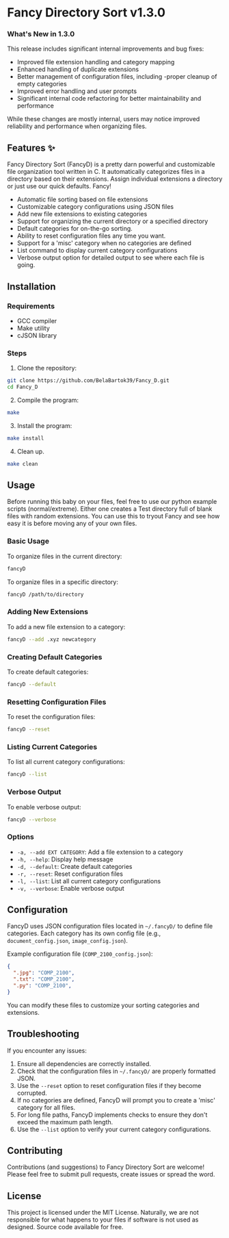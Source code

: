 # Fancy Directory Sort v1.3.0

### What's New in 1.3.0
This release includes significant internal improvements and bug fixes:

- Improved file extension handling and category mapping
- Enhanced handling of duplicate extensions
- Better management of configuration files, including -proper cleanup of empty categories
- Improved error handling and user prompts
- Significant internal code refactoring for better  maintainability and performance

While these changes are mostly internal, users may notice improved reliability and performance when organizing files.

## Features ✨

Fancy Directory Sort (FancyD) is a pretty darn powerful and customizable file organization tool written in C. It automatically categorizes files in a directory based on their extensions. Assign individual extensions a directory or just use our quick defaults. Fancy!

- Automatic file sorting based on file extensions
- Customizable category configurations using JSON files
- Add new file extensions to existing categories
- Support for organizing the current directory or a specified directory
- Default categories for on-the-go sorting.
- Ability to reset configuration files any time you want.
- Support for a 'misc' category when no categories are defined
- List command to display current category configurations
- Verbose output option for detailed output to see where each file is going. 

## Installation

### Requirements

- GCC compiler
- Make utility
- cJSON library

### Steps

1. Clone the repository:
```bash
git clone https://github.com/BelaBartok39/Fancy_D.git
cd Fancy_D
```

2. Compile the program:
```bash
make
```

3. Install the program:
```bash
make install
```

4. Clean up.
```bash
make clean
```

## Usage

Before running this baby on your files, feel free to use our python example scripts (normal/extreme). Either one creates a Test directory full of blank files with random extensions. You can use this to tryout Fancy and see how easy it is before moving any of your own files. 

### Basic Usage
To organize files in the current directory:
```bash
fancyD
```

To organize files in a specific directory:
```bash
fancyD /path/to/directory
```

### Adding New Extensions
To add a new file extension to a category:
```bash
fancyD --add .xyz newcategory
```

### Creating Default Categories
To create default categories:
```bash
fancyD --default
```

### Resetting Configuration Files
To reset the configuration files:
```bash
fancyD --reset
```

### Listing Current Categories
To list all current category configurations:
```bash
fancyD --list
```

### Verbose Output
To enable verbose output:
```bash
fancyD --verbose
```

### Options

- `-a, --add EXT CATEGORY`: Add a file extension to a category
- `-h, --help`: Display help message
- `-d, --default`: Create default categories
- `-r, --reset`: Reset configuration files
- `-l, --list`: List all current category configurations
- `-v, --verbose`: Enable verbose output

## Configuration
FancyD uses JSON configuration files located in `~/.fancyD/` to define file categories. Each category has its own config file (e.g., `document_config.json`, `image_config.json`).

Example configuration file (`COMP_2100_config.json`):
```json
{
  ".jpg": "COMP_2100",
  ".txt": "COMP_2100",
  ".py": "COMP_2100",
}
```
You can modify these files to customize your sorting categories and extensions.

## Troubleshooting

If you encounter any issues:

1. Ensure all dependencies are correctly installed.
2. Check that the configuration files in `~/.fancyD/` are properly formatted JSON.
3. Use the `--reset` option to reset configuration files if they become corrupted.
4. If no categories are defined, FancyD will prompt you to create a 'misc' category for all files.
5. For long file paths, FancyD implements checks to ensure they don't exceed the maximum path length.
6. Use the `--list` option to verify your current category configurations.

## Contributing
Contributions (and suggestions) to Fancy Directory Sort are welcome! Please feel free to submit pull requests, create issues or spread the word.

## License
This project is licensed under the MIT License. Naturally, we are not responsible for what happens to your files if software is not used as designed. Source code available for free. 
